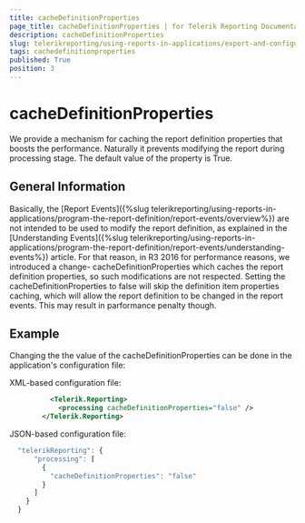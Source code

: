 ```yaml
---
title: cacheDefinitionProperties
page_title: cacheDefinitionProperties | for Telerik Reporting Documentation
description: cacheDefinitionProperties
slug: telerikreporting/using-reports-in-applications/export-and-configure/configure-the-report-engine/cachedefinitionproperties
tags: cachedefinitionproperties
published: True
position: 3
---
```


# cacheDefinitionProperties



We provide a mechanism for caching the report definition properties that boosts the performance. Naturally it prevents modifying the report during processing stage.       The default value of the property is True.     

## General Information

Basically, the [Report Events]({%slug telerikreporting/using-reports-in-applications/program-the-report-definition/report-events/overview%}) are not intended to be used to modify the report definition, as explained in the [Understanding Events]({%slug telerikreporting/using-reports-in-applications/program-the-report-definition/report-events/understanding-events%}) article.           For that reason, in R3 2016 for performance reasons, we introduced a change- cacheDefinitionProperties which caches the report definition properties, so such modifications are not respected.           Setting the cacheDefinitionProperties to false will skip the definition item properties caching, which will allow the report definition to be changed in the report events. This may result in parformance penalty though.           

## Example

Changing the the value of the cacheDefinitionProperties can be done in the application's configuration file:       

XML-based configuration file:

	
````xml
	      <Telerik.Reporting>
            <processing cacheDefinitionProperties="false" />
        </Telerik.Reporting>
````



JSON-based configuration file:

	
````js
  "telerikReporting": {
      "processing": [
        {
          "cacheDefinitionProperties": "false"
        }
      ]
    }
  }
````

